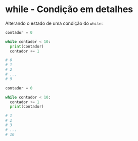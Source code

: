 # while - Condição em detalhes

Alterando o estado de uma condição do `while`:

```python
contador = 0

while contador < 10:
  print(contador)
  contador += 1

# 0
# 1
# 2
# ...
# 9
```

```python
contador = 0

while contador < 10:
  contador += 1
  print(contador)

# 1
# 2
# 3
# ...
# 10
```
